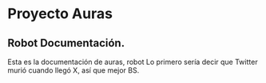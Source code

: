 # Proyecto Auras

## Robot Documentación. 

Esta es la documentación de auras, robot
Lo primero sería decir que Twitter murió cuando llegó X, así que mejor BS. 
